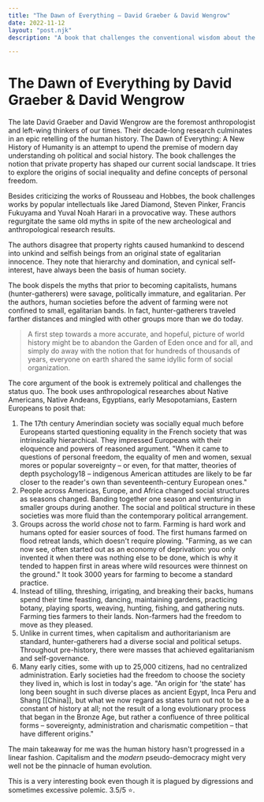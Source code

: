 ```yaml
---
title: "The Dawn of Everything — David Graeber & David Wengrow"
date: 2022-11-12
layout: "post.njk"
description: "A book that challenges the conventional wisdom about the evolution of human race"

---
```


# The Dawn of Everything by David Graeber & David Wengrow

The late David Graeber and David Wengrow are the foremost anthropologist and left-wing thinkers of our times. Their decade-long research culminates in an epic retelling of the human history. The Dawn of Everything: A New History of Humanity is an attempt to upend the premise of modern day understanding oh political and social history. The book challenges the notion that private property has shaped our current social landscape. It tries to explore the origins of social inequality and define concepts of personal freedom.

Besides criticizing the works of Rousseau and Hobbes, the book challenges works by popular intellectuals like Jared Diamond, Steven Pinker, Francis Fukuyama and Yuval Noah Harari in a provocative way. These authors regurgitate the same old myths in spite of the new archeological and anthropological research results.

The authors disagree that property rights caused humankind to descend into unkind and selfish beings from an original state of egalitarian innocence. They note that hierarchy and domination, and cynical self-interest, have always been the basis of human society.

The book dispels the myths that prior to becoming capitalists, humans (hunter-gatherers) were savage, politically immature, and egalitarian. Per the authors, human societies before the advent of farming were not confined to small, egalitarian bands. In fact, hunter-gatherers traveled farther distances and mingled with other groups more than we do today.

> A first step towards a more accurate, and hopeful, picture of world history might be to abandon the Garden of Eden once and for all, and simply do away with the notion that for hundreds of thousands of years, everyone on earth shared the same idyllic form of social organization.

The core argument of the book is extremely political and challenges the status quo. The book uses anthropological researches about Native Americans, Native Andeans, Egyptians, early Mesopotamians, Eastern Europeans to posit that:

1. The 17th century Amerindian society was socially equal much before Europeans started questioning equality in the French society that was intrinsically hierarchical. They impressed Europeans with their eloquence and powers of reasoned argument. "When it came to questions of personal freedom, the equality of men and women, sexual mores or popular sovereignty – or even, for that matter, theories of depth psychology18 – indigenous American attitudes are likely to be far closer to the reader's own than seventeenth-century European ones."
2. People across Americas, Europe, and Africa changed social structures as seasons changed. Banding together one season and venturing in smaller groups during another. The social and political structure in these societies was more fluid than the contemporary political arrangement.
3. Groups across the world *chose* not to farm. Farming is hard work and humans opted for easier sources of food. The first humans farmed on flood retreat lands, which doesn't require plowing. "Farming, as we can now see, often started out as an economy of deprivation: you only invented it when there was nothing else to be done, which is why it tended to happen first in areas where wild resources were thinnest on the ground." It took 3000 years for farming to become a standard practice.
4. Instead of tilling, threshing, irrigating, and breaking their backs, humans spend their time feasting, dancing, maintaining gardens, practicing botany, playing sports, weaving, hunting, fishing, and gathering nuts. Farming ties farmers to their lands. Non-farmers had the freedom to move as they pleased.
5. Unlike in current times, when capitalism and authoritarianism are standard, hunter-gatherers had a diverse social and political setups. Throughout pre-history, there were masses that achieved egalitarianism and self-governance.
6. Many early cities, some with up to 25,000 citizens, had no centralized administration. Early societies had the freedom to choose the society they lived in, which is lost in today's age. "An origin for 'the state' has long been sought in such diverse places as ancient Egypt, Inca Peru and Shang [[China]], but what we now regard as states turn out not to be a constant of history at all; not the result of a long evolutionary process that began in the Bronze Age, but rather a confluence of three political forms – sovereignty, administration and charismatic competition – that have different origins."

The main takeaway for me was the human history hasn't progressed in a linear fashion. Capitalism and the *modern* pseudo-democracy might very well not be the pinnacle of human evolution.

This is a very interesting book even though it is plagued by digressions and sometimes excessive polemic. 3.5/5 ⭐️.